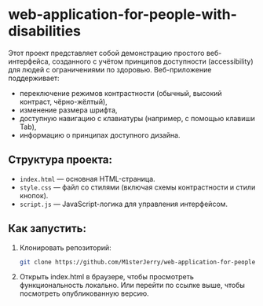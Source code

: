 # web-application-for-people-with-disabilities

Этот проект представляет собой демонстрацию простого веб-интерфейса, созданного с учётом принципов доступности (accessibility) для людей с ограничениями по здоровью. Веб-приложение поддерживает:
- переключение режимов контрастности (обычный, высокий контраст, чёрно-жёлтый),
- изменение размера шрифта,
- доступную навигацию с клавиатуры (например, с помощью клавиши Tab),
- информацию о принципах доступного дизайна.

## Структура проекта:
- `index.html` — основная HTML-страница.
- `style.css` — файл со стилями (включая схемы контрастности и стили кнопок).
- `script.js` — JavaScript-логика для управления интерфейсом.

## Как запустить:
1. Клонировать репозиторий:
   ```bash
   git clone https://github.com/M1sterJerry/web-application-for-people-with-disabilities.git
2. Открыть index.html в браузере, чтобы просмотреть функциональность локально. Или перейти по ссылке выше, чтобы посмотреть опубликованную версию.
